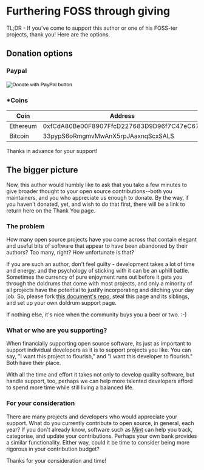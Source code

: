 # Furthering FOSS through giving

TL;DR - If you've come to support this author or one of his FOSS-ter projects, thank you! Here are the options.

## Donation options

### Paypal
<form action="https://www.paypal.com/cgi-bin/webscr" method="post" target="_top">
<input type="hidden" name="cmd" value="_s-xclick" />
<input type="hidden" name="hosted_button_id" value="3TXQ244W888D6" />
<input type="image" src="https://www.paypalobjects.com/en_US/i/btn/btn_donateCC_LG.gif" border="0" name="submit" title="PayPal - The safer, easier way to pay online!" alt="Donate with PayPal button" />
<img alt="" border="0" src="https://www.paypal.com/en_US/i/scr/pixel.gif" width="1" height="1" />
</form>

### *Coins

| Coin     | Address 
|----------|---------
| Ethereum | 0xfCdA80Be00F8907FfcD227683D9D96f7C47eC67f
| Bitcoin  | 33pypS6oRmgmvMwAnX5rpJAaxnqScxSALS

Thanks in advance for your support!

## The bigger picture
Now, this author would humbly like to ask that you take a few minutes to give broader thought to your
open source contributions--both you maintainers, and you who appreciate us enough to donate. By the way,
if you haven't donated, yet, and wish to do that first, there will be a link to return here on the
Thank You page.

### The problem
How many open source projects have you come across that contain elegant and useful bits of software that
appear to have been abandoned by their authors? Too many, right? How unfortunate is that?

If you are such an author, don't feel guilty - development takes a lot of time and energy, and
the psychology of sticking with it can be an uphill battle. Sometimes the currency of pure enjoyment
runs out before it gets you through the doldrums that come with most projects, and only a minority of
all projects have the potential to justify incorporating and ditching your day job. So, please fork
[this document's repo][repo], steal this page and its siblings, and set up your own doldrum support page.

If nothing else, it's nice when the community buys you a beer or two. :-)

### What or who are you supporting?
When financially supporting open source software, its just as important to support individual developers as it
is to support projects you like. You can say, "I want this project to flourish," and "I want this developer to
flourish." Both have their place.

With all the time and effort it takes not only to develop quality software, but handle support, too, perhaps we
can help more talented developers afford to spend more time while still living a balanced life.

### For your consideration
There are many projects and developers who would appreciate your support. What do you currently contribute to
open source, in general, each year? If you don't already know, software such as [Mint] can help you track,
categorise, and update your contributions. Perhaps your own bank provides a similar functionality. Either way,
could it be time to consider being more rigorous in your contribution budget?

Thanks for your consideration and time!

[repo]: https://github.com/cdibbs/foss-giving
[Mint]: https://mint.com
[options]: #donation-options
